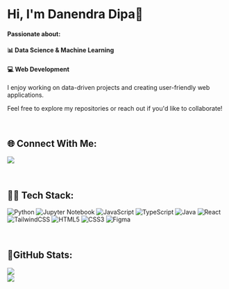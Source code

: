 # Hi, I'm Danendra Dipa👋

#### Passionate about:
#### 📊 Data Science & Machine Learning
#### 💻 Web Development
<p>I enjoy working on data-driven projects and creating user-friendly web applications.</p>
<p>Feel free to explore my repositories or reach out if you'd like to collaborate!</p>

<br/>

## 🌐 Connect With Me:
<a href="https://www.linkedin.com/in/danendradipa/"><img src="https://img.shields.io/badge/linkedin-%230077B5.svg?style=for-the-badge&logo=linkedin&logoColor=white"></a>

<br/>

## 🧑‍💻 Tech Stack:
![Python](https://img.shields.io/badge/python-3670A0?style=for-the-badge&logo=python&logoColor=ffdd54)
![Jupyter Notebook](https://img.shields.io/badge/jupyter-%23FA0F00.svg?style=for-the-badge&logo=jupyter&logoColor=white)
![JavaScript](https://img.shields.io/badge/javascript-%23323330.svg?style=for-the-badge&logo=javascript&logoColor=%23F7DF1E)
![TypeScript](https://img.shields.io/badge/typescript-%23007ACC.svg?style=for-the-badge&logo=typescript&logoColor=white)
![Java](https://img.shields.io/badge/java-%23ED8B00.svg?style=for-the-badge&logo=openjdk&logoColor=white)
![React](https://img.shields.io/badge/react-%2320232a.svg?style=for-the-badge&logo=react&logoColor=%2361DAFB)
![TailwindCSS](https://img.shields.io/badge/tailwindcss-%2338B2AC.svg?style=for-the-badge&logo=tailwind-css&logoColor=white)
![HTML5](https://img.shields.io/badge/html5-%23E34F26.svg?style=for-the-badge&logo=html5&logoColor=white)
![CSS3](https://img.shields.io/badge/css3-%231572B6.svg?style=for-the-badge&logo=css3&logoColor=white)
![Figma](https://img.shields.io/badge/figma-%23F24E1E.svg?style=for-the-badge&logo=figma&logoColor=white)

<br/>

## 📶GitHub Stats:

<img src="https://github-readme-streak-stats.herokuapp.com/?user=danendradipa&theme=dark&hide_border=false" /> <br/>
<img src="https://github-readme-stats.vercel.app/api/top-langs/?username=danendradipa&size_weight=0.5&count_weight=0.5&theme=radical&layout=compact"><br/>
